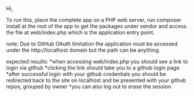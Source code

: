 Hi,

To run this, place the complete app on a PHP web server, run composer install at the root of the app to get the packages under vendor and access the file at web/index.php which is the application entry point.

note:
Due to GitHub OAuth limitation the application must be accessed under the http://localhost domain but the path can be anything.

expected results:
*when accessing web/index.php you should see a link to login via github
*clicking the link should take you to a github login page
*after successful login with your github credentials you should be redirected back to the site on localhost and be presented with your github repos, grouped by owner
*you can also log out to erase the session




